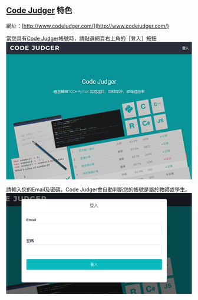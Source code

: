 ## [Code Judger](http://www.codejudger.com/) 特色 ##

網址：[http://www.codejudger.com/](http://www.codejudger.com/)










當您具有[Code Judger](http://www.codejudger.com)帳號時，請點選網頁右上角的［登入］按鈕![](/assets/cjmd01-01_CJ首頁.png)

請輸入您的Email及密碼，Code Judger會自動判斷您的帳號是屬於教師或學生。![](/assets/cjmd01-02_登入.png)

 



